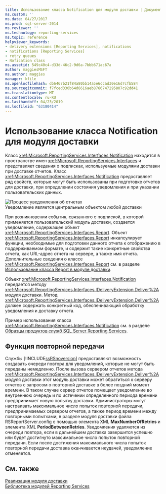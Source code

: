 ```yaml
---
title: Использование класса Notification для модуля доставки | Документы Майкрософт
ms.custom: ''
ms.date: 04/27/2017
ms.prod: sql-server-2014
ms.reviewer: ''
ms.technology: reporting-services
ms.topic: reference
helpviewer_keywords:
- delivery extensions [Reporting Services], notifications
- notifications [Reporting Services]
- retry queues
- Nofication class
ms.assetid: 549c40c4-d33d-46c2-9d6a-7bbb671ac67a
author: maggiesMSFT
ms.author: maggies
manager: kfile
ms.openlocfilehash: db6467b21f84a80bb14a5e6ccad30e16d7cfb584
ms.sourcegitcommit: f7fced330b64d6616aeb8766747295807c92dd41
ms.translationtype: MT
ms.contentlocale: ru-RU
ms.lasthandoff: 04/23/2019
ms.locfileid: "63180414"
---
```

# <a name="using-a-notification-class-for-a-delivery-extension"></a>Использование класса Notification для модуля доставки
  Класс <xref:Microsoft.ReportingServices.Interfaces.Notification> находится в пространстве имен <xref:Microsoft.ReportingServices.Interfaces> и представляет сведения о подписках, используемые модулями доставки при доставке отчетов. Класс <xref:Microsoft.ReportingServices.Interfaces.Notification> предоставляет ряд свойств, которые могут быть использованы при подготовке отчетов для доставки, при определении состояния уведомления и при указании пользовательских данных.  
  
 ![Процесс уведомления об отчетах](../../media/bk-ext-03.gif "Процесс уведомления об отчетах")  
Уведомление является центральным объектом любой доставки  
  
 При возникновении события, связанного с подпиской, в которой применяется пользовательский модуль доставки, создается уведомление, содержащее объект <xref:Microsoft.ReportingServices.Interfaces.Report>. Объект <xref:Microsoft.ReportingServices.Interfaces.Report> инкапсулирует функции, необходимые для подготовки данного отчета к отображению в поддерживаемом формате, и содержит такие конкретные свойства отчета, как URL-адрес отчета на сервере, а также имя отчета. Дополнительные сведения о классе <xref:Microsoft.ReportingServices.Interfaces.Report> см. в разделе [Использование класса Report в модуле доставки](../delivery-extension/using-the-report-class-for-a-delivery-extension.md).  
  
 Объект <xref:Microsoft.ReportingServices.Interfaces.Notification> передается методу <xref:Microsoft.ReportingServices.Interfaces.IDeliveryExtension.Deliver%2A> модуля доставки. Метод <xref:Microsoft.ReportingServices.Interfaces.IDeliveryExtension.Deliver%2A> должен содержать конкретный код, обеспечивающий обработку уведомления и доставку отчета.  
  
 Пример использования класса <xref:Microsoft.ReportingServices.Interfaces.Notification> см. в разделе [Образцы продуктов служб SQL Server Reporting Services](https://go.microsoft.com/fwlink/?LinkId=177889).  
  
## <a name="retry-functionality"></a>Функция повторной передачи  
 Службы [!INCLUDE[ssRSnoversion](../../../includes/ssrsnoversion-md.md)] предоставляют возможность создавать очереди повтора для уведомлений, которые не могут быть переданы немедленно. После вызова сервером отчетов метода <xref:Microsoft.ReportingServices.Interfaces.IDeliveryExtension.Deliver%2A> модуля доставки этот модуль доставки может обратиться к серверу отчетов с запросом о повторной доставке в более поздний момент времени. В таком случае сервер отчетов помещает уведомление во внутреннюю очередь и по истечении определенного периода времени предпринимает новую попытку доставки. Администраторы могут настраивать максимальное число попыток повторной передачи, предпринимаемых сервером отчетов, а также период времени между повторными попытками, в разделе модуля доставки файла RSReportServer.config с помощью элемента XML **MaxNumberOfRetries** и элемента XML **PeriodBetweenRetries**. Уведомления удаляются из очереди повтора, если в дальнейшем доставка завершится успешно или будет достигнуто максимальное число попыток повторной передачи. Если после достижения максимального числа попыток повторной передачи доставка оканчивается неудачей, уведомление отменяется.  
  
## <a name="see-also"></a>См. также  
 [Реализация модуля доставки](../delivery-extension/implementing-a-delivery-extension.md)   
 [Библиотека модулей Reporting Services](../reporting-services-extension-library.md)  
  
  
